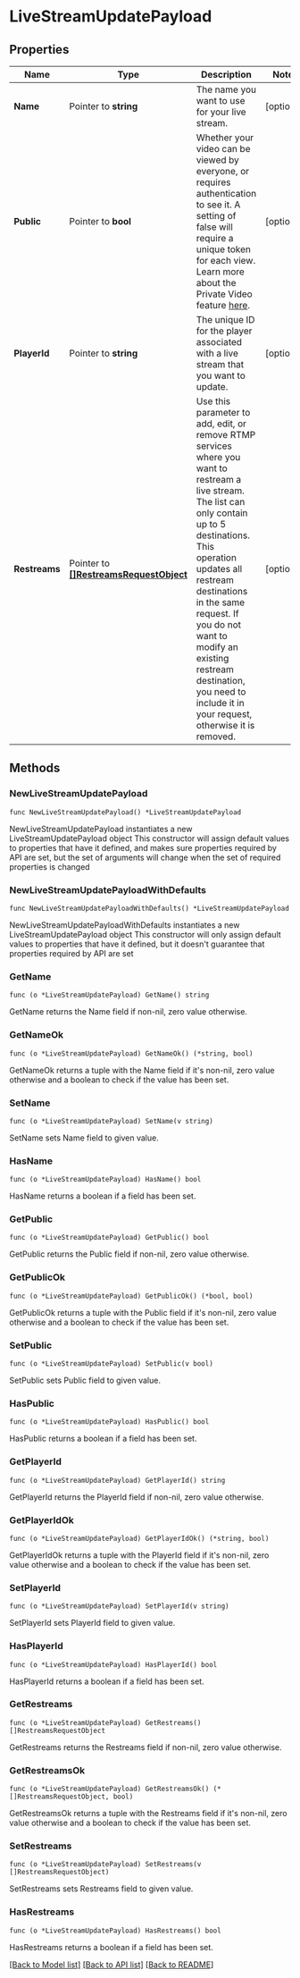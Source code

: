 # LiveStreamUpdatePayload

## Properties

Name | Type | Description | Notes
------------ | ------------- | ------------- | -------------
**Name** | Pointer to **string** | The name you want to use for your live stream. | [optional] 
**Public** | Pointer to **bool** | Whether your video can be viewed by everyone, or requires authentication to see it. A setting of false will require a unique token for each view. Learn more about the Private Video feature [here](https://docs.api.video/docs/private-videos). | [optional] 
**PlayerId** | Pointer to **string** | The unique ID for the player associated with a live stream that you want to update. | [optional] 
**Restreams** | Pointer to [**[]RestreamsRequestObject**](RestreamsRequestObject.md) | Use this parameter to add, edit, or remove RTMP services where you want to restream a live stream. The list can only contain up to 5 destinations. This operation updates all restream destinations in the same request. If you do not want to modify an existing restream destination, you need to include it in your request, otherwise it is removed. | [optional] 

## Methods

### NewLiveStreamUpdatePayload

`func NewLiveStreamUpdatePayload() *LiveStreamUpdatePayload`

NewLiveStreamUpdatePayload instantiates a new LiveStreamUpdatePayload object
This constructor will assign default values to properties that have it defined,
and makes sure properties required by API are set, but the set of arguments
will change when the set of required properties is changed

### NewLiveStreamUpdatePayloadWithDefaults

`func NewLiveStreamUpdatePayloadWithDefaults() *LiveStreamUpdatePayload`

NewLiveStreamUpdatePayloadWithDefaults instantiates a new LiveStreamUpdatePayload object
This constructor will only assign default values to properties that have it defined,
but it doesn't guarantee that properties required by API are set

### GetName

`func (o *LiveStreamUpdatePayload) GetName() string`

GetName returns the Name field if non-nil, zero value otherwise.

### GetNameOk

`func (o *LiveStreamUpdatePayload) GetNameOk() (*string, bool)`

GetNameOk returns a tuple with the Name field if it's non-nil, zero value otherwise
and a boolean to check if the value has been set.

### SetName

`func (o *LiveStreamUpdatePayload) SetName(v string)`

SetName sets Name field to given value.

### HasName

`func (o *LiveStreamUpdatePayload) HasName() bool`

HasName returns a boolean if a field has been set.

### GetPublic

`func (o *LiveStreamUpdatePayload) GetPublic() bool`

GetPublic returns the Public field if non-nil, zero value otherwise.

### GetPublicOk

`func (o *LiveStreamUpdatePayload) GetPublicOk() (*bool, bool)`

GetPublicOk returns a tuple with the Public field if it's non-nil, zero value otherwise
and a boolean to check if the value has been set.

### SetPublic

`func (o *LiveStreamUpdatePayload) SetPublic(v bool)`

SetPublic sets Public field to given value.

### HasPublic

`func (o *LiveStreamUpdatePayload) HasPublic() bool`

HasPublic returns a boolean if a field has been set.

### GetPlayerId

`func (o *LiveStreamUpdatePayload) GetPlayerId() string`

GetPlayerId returns the PlayerId field if non-nil, zero value otherwise.

### GetPlayerIdOk

`func (o *LiveStreamUpdatePayload) GetPlayerIdOk() (*string, bool)`

GetPlayerIdOk returns a tuple with the PlayerId field if it's non-nil, zero value otherwise
and a boolean to check if the value has been set.

### SetPlayerId

`func (o *LiveStreamUpdatePayload) SetPlayerId(v string)`

SetPlayerId sets PlayerId field to given value.

### HasPlayerId

`func (o *LiveStreamUpdatePayload) HasPlayerId() bool`

HasPlayerId returns a boolean if a field has been set.

### GetRestreams

`func (o *LiveStreamUpdatePayload) GetRestreams() []RestreamsRequestObject`

GetRestreams returns the Restreams field if non-nil, zero value otherwise.

### GetRestreamsOk

`func (o *LiveStreamUpdatePayload) GetRestreamsOk() (*[]RestreamsRequestObject, bool)`

GetRestreamsOk returns a tuple with the Restreams field if it's non-nil, zero value otherwise
and a boolean to check if the value has been set.

### SetRestreams

`func (o *LiveStreamUpdatePayload) SetRestreams(v []RestreamsRequestObject)`

SetRestreams sets Restreams field to given value.

### HasRestreams

`func (o *LiveStreamUpdatePayload) HasRestreams() bool`

HasRestreams returns a boolean if a field has been set.


[[Back to Model list]](../README.md#documentation-for-models) [[Back to API list]](../README.md#documentation-for-api-endpoints) [[Back to README]](../README.md)


